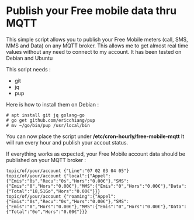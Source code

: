 # Publish your Free mobile data thru MQTT

This simple script allows you to publish your Free Mobile meters (call, SMS, MMS and Data) on any MQTT broker.
This allows me to get almost real time values without any need to connect to my account.
It has been tested on Debian and Ubuntu

This script needs :
  * git
  * jq
  * pup

Here is how to install them on Debian :
```
# apt install git jq golang-go
# go get github.com/ericchiang/pup
# mv ~/go/bin/pup /usr/local/bin 
```

You can now place the script under **/etc/cron-hourly/free-mobile-mqtt**
It will run every hour and publish your accout status.

If everything works as expected, your Free Mobile account data should be published on your MQTT broker :
```
topic/of/your/account {"Line":"07 02 03 04 05"}
topic/of/your/account {"local":{"Appel":{"Emis":"0s","Recu":"0s","Hors":"0.00€"},"SMS":{"Emis":"0","Hors":"0.00€"},"MMS":{"Emis":"0","Hors":"0.00€"},"Data":{"Total":"18,51Go","Hors":"0.00€"}}}
topic/of/your/account {"roaming":{"Appel":{"Emis":"0s","Recu":"0s","Hors":"0.00€"},"SMS":{"Emis":"0","Hors":"0.00€"},"MMS":{"Emis":"0","Hors":"0.00€"},"Data":{"Total":"0o","Hors":"0.00€"}}}
```

